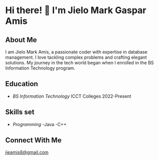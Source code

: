 # Hi there! 👋 I'm Jielo Mark Gaspar Amis

## About Me

I am Jielo Mark Amis, a passionate coder with expertise in database management. I love tackling complex problems and crafting elegant solutions. My journey in the tech world began when I enrolled in the BS Information Technology  program.

## Education

- *BS Information Technology*
  ICCT Colleges
  2022-Present

## Skills set
- *Programming*
  -Java
  -C++









## Connect With Me
jieamis8@gmail.com
